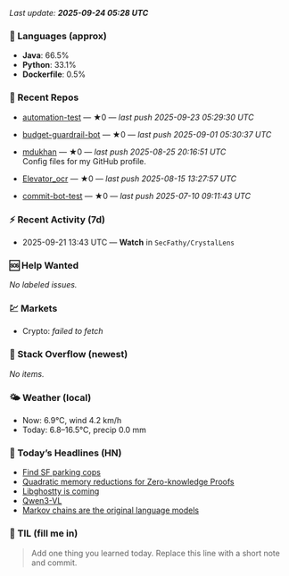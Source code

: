 

<!-- DAILY-SECTION:START -->
_Last update: **2025-09-24 05:28 UTC**_


### 🧪 Languages (approx)
- **Java**: 66.5%
- **Python**: 33.1%
- **Dockerfile**: 0.5%

### 🔧 Recent Repos
- [automation-test](https://github.com/mdukhan/automation-test) — ★0 — _last push 2025-09-23 05:29:30 UTC_  
  
- [budget-guardrail-bot](https://github.com/mdukhan/budget-guardrail-bot) — ★0 — _last push 2025-09-01 05:30:37 UTC_  
  
- [mdukhan](https://github.com/mdukhan/mdukhan) — ★0 — _last push 2025-08-25 20:16:51 UTC_  
  Config files for my GitHub profile.
- [Elevator_ocr](https://github.com/mdukhan/Elevator_ocr) — ★0 — _last push 2025-08-15 13:27:57 UTC_  
  
- [commit-bot-test](https://github.com/mdukhan/commit-bot-test) — ★0 — _last push 2025-07-10 09:11:43 UTC_  
  

### ⚡ Recent Activity (7d)
- 2025-09-21 13:43 UTC — **Watch** in `SecFathy/CrystalLens`

### 🆘 Help Wanted
_No labeled issues._

### 💹 Markets
- Crypto: _failed to fetch_

### 🧩 Stack Overflow (newest)
_No items._

### 🌤️ Weather (local)
- Now: 6.9°C, wind 4.2 km/h
- Today: 6.8–16.5°C, precip 0.0 mm

### 📰 Today’s Headlines (HN)
- [Find SF parking cops](https://larian.com/support/faqs/steam-deck-native-version_121)
- [Quadratic memory reductions for Zero-knowledge Proofs](https://walzr.com/sf-parking/)
- [Libghostty is coming](https://github.com/logannye/space-efficient-zero-knowledge-proofs)
- [Qwen3-VL](https://mitchellh.com/writing/libghostty-is-coming)
- [Markov chains are the original language models](https://qwen.ai/blog?id=99f0335c4ad9ff6153e517418d48535ab6d8afef&amp;from=research.latest-advancements-list)

### 🧠 TIL (fill me in)
> Add one thing you learned today. Replace this line with a short note and commit.

<!-- DAILY-SECTION:END -->
